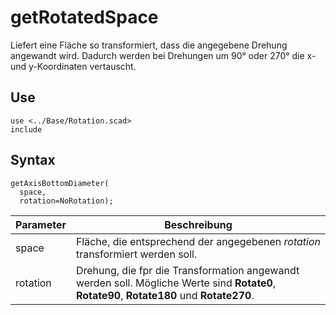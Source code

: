 # getRotatedSpace

Liefert eine Fläche so transformiert, dass die angegebene Drehung angewandt wird. Dadurch werden bei Drehungen um 90° oder 270° die x- und y-Koordinaten vertauscht.

## Use
<pre><code>use &lt;../Base/Rotation.scad&gt
include <PlacementOptions.scad></pre></code>

## Syntax
<pre><code>getAxisBottomDiameter(
  space,
  rotation=NoRotation);
</pre></code>

| Parameter | Beschreibung |
| ------ | ------ |
| space | Fläche, die entsprechend der angegebenen *rotation* transformiert werden soll. |
| rotation | Drehung, die fpr die Transformation angewandt werden soll. Mögliche Werte sind __Rotate0__, __Rotate90__, __Rotate180__ und __Rotate270__. |
